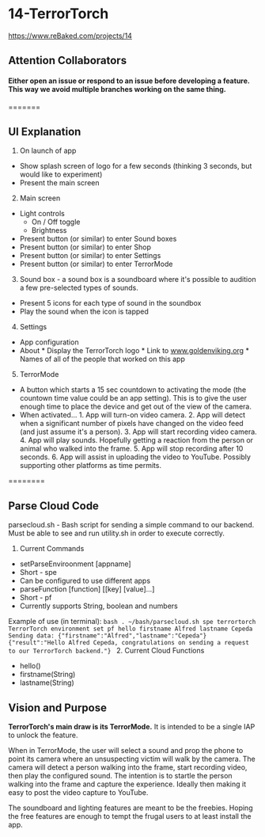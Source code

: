 14-TerrorTorch
==============

https://www.reBaked.com/projects/14

## Attention Collaborators

#### Either open an issue or respond to an issue before developing a feature. This way we avoid multiple branches working on the same thing.

=======
## UI Explanation
1.  On launch of app
  *  Show splash screen of logo for a few seconds (thinking 3 seconds, but would like to experiment)
  *  Present the main screen

2.  Main screen
  * Light controls
    *  On / Off toggle
    *  Brightness
  *  Present button (or similar) to enter Sound boxes
  *  Present button (or similar) to enter Shop
  *  Present button (or similar) to enter Settings
  *  Present button (or similar) to enter TerrorMode

3.  Sound box - a sound box is a soundboard where it's possible to audition a few pre-selected types of sounds.
  *  Present 5 icons for each type of sound in the soundbox
  *  Play the sound when the icon is tapped

4.  Settings
  *  App configuration
  *  About
    *  Display the TerrorTorch logo
    *  Link to www.goldenviking.org
    *  Names of all of the people that worked on this app

5.  TerrorMode
  *  A button which starts a 15 sec countdown to activating the mode (the countown time value could be an app setting).  This is to give the user enough time to place the device and get out of the view of the camera.
  *  When activated...
    1.  App will turn-on video camera.
    2.  App will detect when a significant number of pixels have changed on the video feed (and just assume it's a person).
    3.  App will start recording video camera.
    4.  App will play sounds.  Hopefully getting a reaction from the person or animal who walked into the frame.
    5.  App will stop recording after 10 seconds.
    6.  App will assist in uploading the video to YouTube.  Possibly supporting other platforms as time permits.

========
## Parse Cloud Code

parsecloud.sh - Bash script for sending a simple command to our backend. Must be able to see and run utility.sh in order to execute correctly.

1.  Current Commands
  * setParseEnviroonment [appname]
   * Short - spe
   * Can be configured to use different apps
  * parseFunction [function] [[key] [value]...]
   * Short - pf
   * Currently supports String, boolean and numbers

Example of use (in terminal):
    ```bash
    . ~/bash/parsecloud.sh
    spe terrortorch
        TerrorTorch environment set
    pf hello firstname Alfred lastname Cepeda
        Sending data: {"firstname":"Alfred","lastname":"Cepeda"}
        {"result":"Hello Alfred Cepeda, congratulations on sending a request to our TerrorTorch backend."}
    ```
2. Current Cloud Functions
  * hello()
   * firstname(String)
   * lastname(String)

## Vision and Purpose

**TerrorTorch's main draw is its TerrorMode.**  It is intended to be a single IAP to unlock the feature.

When in TerrorMode, the user will select a sound and prop the phone to point its camera where an unsuspecting victim will walk by the camera.  The camera will detect a person walking into the frame, start recording video, then play the configured sound.  The intention is to startle the person walking into the frame and capture the experience.  Ideally then making it easy to post the video capture to YouTube.

The soundboard and lighting features are meant to be the freebies.  Hoping the free features are enough to tempt the frugal users to at least install the app.
